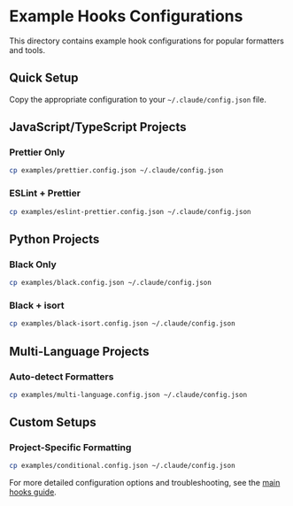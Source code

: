 # Example Hooks Configurations

This directory contains example hook configurations for popular formatters and tools.

## Quick Setup

Copy the appropriate configuration to your `~/.claude/config.json` file.

## JavaScript/TypeScript Projects

### Prettier Only
```bash
cp examples/prettier.config.json ~/.claude/config.json
```

### ESLint + Prettier
```bash
cp examples/eslint-prettier.config.json ~/.claude/config.json
```

## Python Projects

### Black Only
```bash
cp examples/black.config.json ~/.claude/config.json
```

### Black + isort
```bash
cp examples/black-isort.config.json ~/.claude/config.json
```

## Multi-Language Projects

### Auto-detect Formatters
```bash
cp examples/multi-language.config.json ~/.claude/config.json
```

## Custom Setups

### Project-Specific Formatting
```bash
cp examples/conditional.config.json ~/.claude/config.json
```

For more detailed configuration options and troubleshooting, see the [main hooks guide](../HOOKS.md).